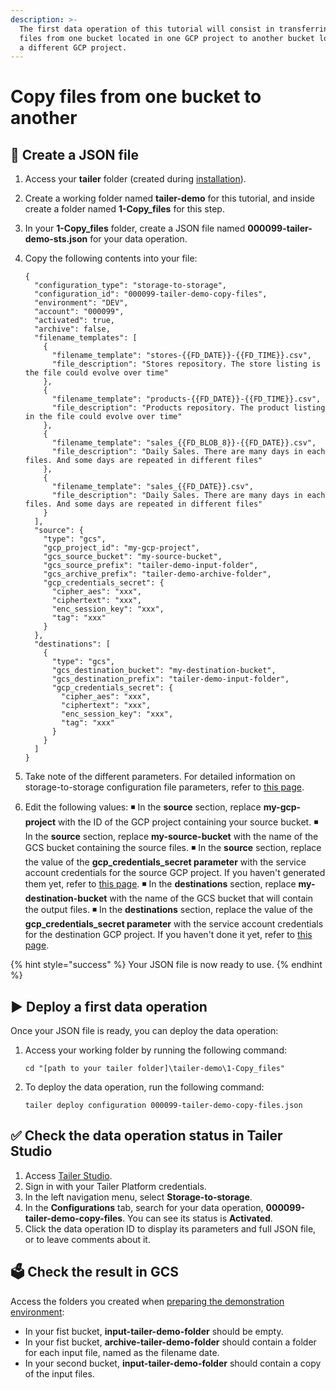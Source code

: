 ```yaml
---
description: >-
  The first data operation of this tutorial will consist in transferring the
  files from one bucket located in one GCP project to another bucket located in
  a different GCP project.
---
```


# Copy files from one bucket to another

## 📄 Create a JSON file

1. Access your **tailer** folder \(created during [installation](../getting-started/install-tailer-sdk.md)\).
2. Create a working folder named **tailer-demo** for this tutorial, and inside create a folder named **1-Copy\_files** for this step.
3. In your **1-Copy\_files** folder, create a JSON file named **000099-tailer-demo-sts.json** for your data operation.
4. Copy the following contents into your file:

   ```text
   {
     "configuration_type": "storage-to-storage",
     "configuration_id": "000099-tailer-demo-copy-files",
     "environment": "DEV",
     "account": "000099",
     "activated": true,
     "archive": false,
     "filename_templates": [
       {
         "filename_template": "stores-{{FD_DATE}}-{{FD_TIME}}.csv",
         "file_description": "Stores repository. The store listing is the file could evolve over time"
       },
       {
         "filename_template": "products-{{FD_DATE}}-{{FD_TIME}}.csv",
         "file_description": "Products repository. The product listing in the file could evolve over time"
       },
       {
         "filename_template": "sales_{{FD_BLOB_8}}-{{FD_DATE}}.csv",
         "file_description": "Daily Sales. There are many days in each files. And some days are repeated in different files"
       },
       {
         "filename_template": "sales_{{FD_DATE}}.csv",
         "file_description": "Daily Sales. There are many days in each files. And some days are repeated in different files"
       }
     ],
     "source": {
       "type": "gcs",
       "gcp_project_id": "my-gcp-project",
       "gcs_source_bucket": "my-source-bucket",
       "gcs_source_prefix": "tailer-demo-input-folder",
       "gcs_archive_prefix": "tailer-demo-archive-folder",
       "gcp_credentials_secret": {
         "cipher_aes": "xxx",
         "ciphertext": "xxx",
         "enc_session_key": "xxx",
         "tag": "xxx"
       }
     },
     "destinations": [
       {
         "type": "gcs",
         "gcs_destination_bucket": "my-destination-bucket",
         "gcs_destination_prefix": "tailer-demo-input-folder",
         "gcp_credentials_secret": {
           "cipher_aes": "xxx",
           "ciphertext": "xxx",
           "enc_session_key": "xxx",
           "tag": "xxx"
         }
       }
     ]
   }
   ```

5. Take note of the different parameters. For detailed information on storage-to-storage configuration file parameters, refer to [this page](https://support.fashiondata.io/knowledge/move-files-with-storage-to-storage).
6. Edit the following values: ◾ In the **source** section, replace **my-gcp-project** with the ID of the GCP project containing your source bucket. ◾ In the **source** section, replace **my-source-bucket** with the name of the GCS bucket containing the source files. ◾ In the **source** section, replace the value of the **gcp\_credentials\_secret parameter** with the service account credentials for the source GCP project. If you haven't generated them yet, refer to [this page](https://support.fashiondata.io/knowledge/generate-credentials). ◾ In the **destinations** section, replace **my-destination-bucket** with the name of the GCS bucket that will contain the output files. ◾ In the **destinations** section, replace the value of the **gcp\_credentials\_secret parameter** with the service account credentials for the destination GCP project. If you haven't done it yet, refer to [this page](https://support.fashiondata.io/knowledge/generate-credentials).

{% hint style="success" %}
Your JSON file is now ready to use.
{% endhint %}

## ▶ Deploy a first data operation

Once your JSON file is ready, you can deploy the data operation:

1. Access your working folder by running the following command:

   ```text
   cd "[path to your tailer folder]\tailer-demo\1-Copy_files"
   ```

2. To deploy the data operation, run the following command:

   ```text
   tailer deploy configuration 000099-tailer-demo-copy-files.json
   ```

## ✅ Check the data operation status in Tailer Studio

1. Access [Tailer Studio](http://studio.tailer.ai/).
2. Sign in with your Tailer Platform credentials.
3. In the left navigation menu, select **Storage-to-storage**.
4. In the **Configurations** tab, search for your data operation, **000099-tailer-demo-copy-files**. You can see its status is **Activated**.
5. Click the data operation ID to display its parameters and full JSON file, or to leave comments about it.

## 🗳 Check the result in GCS

Access the folders you created when [preparing the demonstration environment](prepare-the-demonstration-environment.md):

* In your fist bucket, **input-tailer-demo-folder** should be empty.
* In your fist bucket, **archive-tailer-demo-folder** should contain a folder for each input file, named as the filename date.
* In your second bucket, **input-tailer-demo-folder** should contain a copy of the input files.

